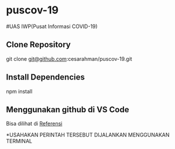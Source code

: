 # puscov-19
#UAS IWP(Pusat Informasi COVID-19)

## Clone Repository

git clone git@github.com:cesarahman/puscov-19.git

## Install Dependencies

npm install

## Menggunakan github di VS Code

Bisa dilihat di [Referensi](https://www.petanikode.com/git-vscode/)


*USAHAKAN PERINTAH TERSEBUT DIJALANKAN MENGGUNAKAN TERMINAL
